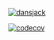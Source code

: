 [![dansjack](https://circleci.com/gh/dansjack/ad340.svg?style=svg)](https://app.circleci.com/pipelines/github/dansjack/ad340)

[![codecov](https://codecov.io/gh/dansjack/ad340/branch/master/graph/badge.svg)](https://codecov.io/gh/dansjack/ad340)

